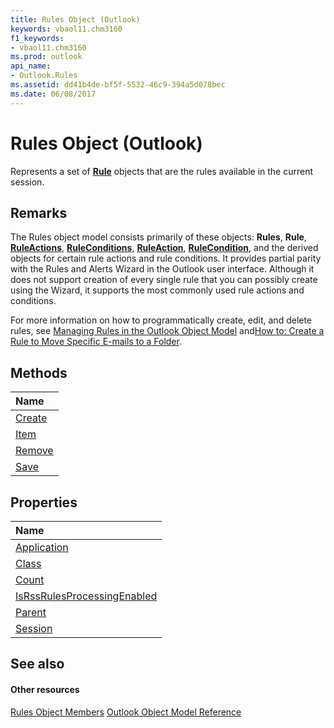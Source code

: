 ```yaml
---
title: Rules Object (Outlook)
keywords: vbaol11.chm3160
f1_keywords:
- vbaol11.chm3160
ms.prod: outlook
api_name:
- Outlook.Rules
ms.assetid: dd41b4de-bf5f-5532-46c9-394a5d078bec
ms.date: 06/08/2017
---
```



# Rules Object (Outlook)

Represents a set of  **[Rule](Outlook.Rule.md)** objects that are the rules available in the current session.


## Remarks

The Rules object model consists primarily of these objects:  **Rules**, **Rule**, **[RuleActions](http://msdn.microsoft.com/library/82ba76cd-86a4-3372-cb51-2df1d58c8b71%28Office.15%29.aspx)**, **[RuleConditions](Outlook.RuleConditions.md)**, **[RuleAction](http://msdn.microsoft.com/library/6451788f-e5ed-239c-a34d-b564b52d8955%28Office.15%29.aspx)**, **[RuleCondition](http://msdn.microsoft.com/library/e03f91c2-2c08-b036-104a-d6246f28bc2d%28Office.15%29.aspx)**, and the derived objects for certain rule actions and rule conditions. It provides partial parity with the Rules and Alerts Wizard in the Outlook user interface. Although it does not support creation of every single rule that you can possibly create using the Wizard, it supports the most commonly used rule actions and conditions.

For more information on how to programmatically create, edit, and delete rules, see [Managing Rules in the Outlook Object Model](http://msdn.microsoft.com/library/05ddd643-e9bd-a37d-b680-b8519960a5f6%28Office.15%29.aspx) and[How to: Create a Rule to Move Specific E-mails to a Folder](http://msdn.microsoft.com/library/e72fa307-8224-c2d2-1318-a18cd8e9f22f%28Office.15%29.aspx).


## Methods



|**Name**|
|:-----|
|[Create](http://msdn.microsoft.com/library/84789ccc-a6c2-9f79-5338-45b03b116dd5%28Office.15%29.aspx)|
|[Item](http://msdn.microsoft.com/library/fe696181-9f61-0eb7-9634-5f7c007f1606%28Office.15%29.aspx)|
|[Remove](http://msdn.microsoft.com/library/6d4bb971-b38a-0434-1b6a-8892689549d6%28Office.15%29.aspx)|
|[Save](http://msdn.microsoft.com/library/d838eca0-4ec5-ab43-a031-fd65ab7d9f3c%28Office.15%29.aspx)|

## Properties



|**Name**|
|:-----|
|[Application](http://msdn.microsoft.com/library/406b1f7c-1714-5f0e-5d9f-37ddc963ca69%28Office.15%29.aspx)|
|[Class](http://msdn.microsoft.com/library/3ee88b9e-4cb3-c80b-6386-4b35ef59d27b%28Office.15%29.aspx)|
|[Count](http://msdn.microsoft.com/library/b1753709-5693-9f2a-cd11-0e3c4e5e0982%28Office.15%29.aspx)|
|[IsRssRulesProcessingEnabled](http://msdn.microsoft.com/library/7eff75e6-1e1a-0fbf-9d05-2f40e7f08145%28Office.15%29.aspx)|
|[Parent](http://msdn.microsoft.com/library/4a74aeb3-4502-a59f-fdb9-29d7181f3bb3%28Office.15%29.aspx)|
|[Session](http://msdn.microsoft.com/library/c544e009-623c-3e4d-b71a-9177dcfcc668%28Office.15%29.aspx)|

## See also


#### Other resources


[Rules Object Members](http://msdn.microsoft.com/library/39fb5418-ff5a-1714-d3b5-07cc28893821%28Office.15%29.aspx)
[Outlook Object Model Reference](http://msdn.microsoft.com/library/73221b13-d8d8-99b8-3394-b95dbbfd5ddc%28Office.15%29.aspx)
